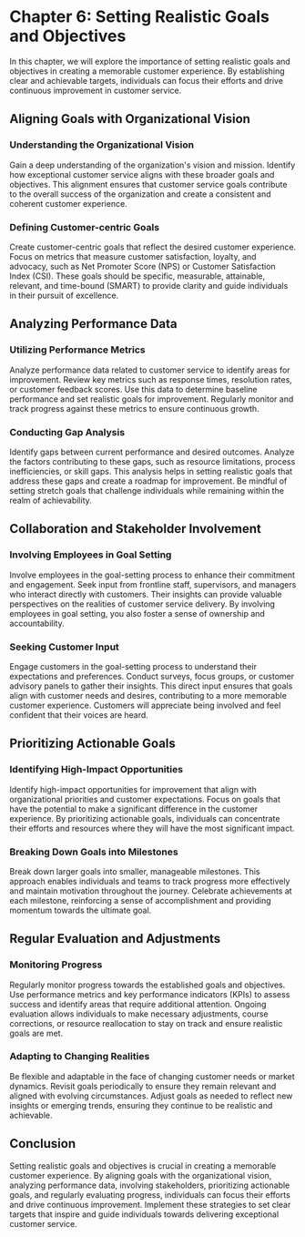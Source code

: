 Chapter 6: Setting Realistic Goals and Objectives
=================================================

In this chapter, we will explore the importance of setting realistic goals and objectives in creating a memorable customer experience. By establishing clear and achievable targets, individuals can focus their efforts and drive continuous improvement in customer service.

Aligning Goals with Organizational Vision
-----------------------------------------

### Understanding the Organizational Vision

Gain a deep understanding of the organization's vision and mission. Identify how exceptional customer service aligns with these broader goals and objectives. This alignment ensures that customer service goals contribute to the overall success of the organization and create a consistent and coherent customer experience.

### Defining Customer-centric Goals

Create customer-centric goals that reflect the desired customer experience. Focus on metrics that measure customer satisfaction, loyalty, and advocacy, such as Net Promoter Score (NPS) or Customer Satisfaction Index (CSI). These goals should be specific, measurable, attainable, relevant, and time-bound (SMART) to provide clarity and guide individuals in their pursuit of excellence.

Analyzing Performance Data
--------------------------

### Utilizing Performance Metrics

Analyze performance data related to customer service to identify areas for improvement. Review key metrics such as response times, resolution rates, or customer feedback scores. Use this data to determine baseline performance and set realistic goals for improvement. Regularly monitor and track progress against these metrics to ensure continuous growth.

### Conducting Gap Analysis

Identify gaps between current performance and desired outcomes. Analyze the factors contributing to these gaps, such as resource limitations, process inefficiencies, or skill gaps. This analysis helps in setting realistic goals that address these gaps and create a roadmap for improvement. Be mindful of setting stretch goals that challenge individuals while remaining within the realm of achievability.

Collaboration and Stakeholder Involvement
-----------------------------------------

### Involving Employees in Goal Setting

Involve employees in the goal-setting process to enhance their commitment and engagement. Seek input from frontline staff, supervisors, and managers who interact directly with customers. Their insights can provide valuable perspectives on the realities of customer service delivery. By involving employees in goal setting, you also foster a sense of ownership and accountability.

### Seeking Customer Input

Engage customers in the goal-setting process to understand their expectations and preferences. Conduct surveys, focus groups, or customer advisory panels to gather their insights. This direct input ensures that goals align with customer needs and desires, contributing to a more memorable customer experience. Customers will appreciate being involved and feel confident that their voices are heard.

Prioritizing Actionable Goals
-----------------------------

### Identifying High-Impact Opportunities

Identify high-impact opportunities for improvement that align with organizational priorities and customer expectations. Focus on goals that have the potential to make a significant difference in the customer experience. By prioritizing actionable goals, individuals can concentrate their efforts and resources where they will have the most significant impact.

### Breaking Down Goals into Milestones

Break down larger goals into smaller, manageable milestones. This approach enables individuals and teams to track progress more effectively and maintain motivation throughout the journey. Celebrate achievements at each milestone, reinforcing a sense of accomplishment and providing momentum towards the ultimate goal.

Regular Evaluation and Adjustments
----------------------------------

### Monitoring Progress

Regularly monitor progress towards the established goals and objectives. Use performance metrics and key performance indicators (KPIs) to assess success and identify areas that require additional attention. Ongoing evaluation allows individuals to make necessary adjustments, course corrections, or resource reallocation to stay on track and ensure realistic goals are met.

### Adapting to Changing Realities

Be flexible and adaptable in the face of changing customer needs or market dynamics. Revisit goals periodically to ensure they remain relevant and aligned with evolving circumstances. Adjust goals as needed to reflect new insights or emerging trends, ensuring they continue to be realistic and achievable.

Conclusion
----------

Setting realistic goals and objectives is crucial in creating a memorable customer experience. By aligning goals with the organizational vision, analyzing performance data, involving stakeholders, prioritizing actionable goals, and regularly evaluating progress, individuals can focus their efforts and drive continuous improvement. Implement these strategies to set clear targets that inspire and guide individuals towards delivering exceptional customer service.
